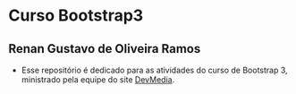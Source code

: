 # Curso Bootstrap3

## Renan Gustavo de Oliveira Ramos

* Esse repositório é dedicado para as atividades do curso de Bootstrap 3, ministrado pela equipe do site [DevMedia](http://www.devmedia.com.br/).